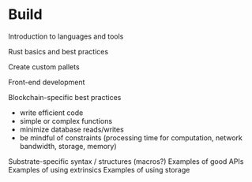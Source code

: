# Build

Introduction to languages and tools

Rust basics and best practices

Create custom pallets

Front-end development

Blockchain-specific best practices

* write efficient code
* simple or complex functions
* minimize database reads/writes
* be mindful of constraints (processing time for computation, network bandwidth, storage, memory)

Substrate-specific syntax / structures (macros?)
Examples of good APIs
Examples of using extrinsics
Examples of using storage

